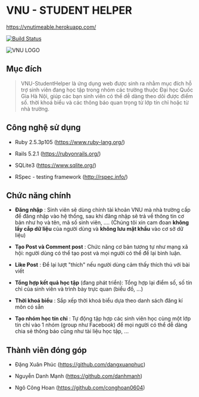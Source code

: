 # VNU - STUDENT HELPER

https://vnutimeable.herokuapp.com/

[![Build Status](https://travis-ci.org/danhmanh/se02-vnu-student.svg?branch=master)](https://travis-ci.org/danhmanh/se02-vnu-student)

![VNU LOGO](http://vacd.vn/upload/7980/20131010/Logo_vnu.PNG)

## Mục đích

> VNU-StudentHelper là ứng dụng web được sinh ra nhằm mục đích hỗ trợ sinh viên đang học tập trong nhóm các trường thuộc Đại học Quốc Gia Hà Nội, giúp các bạn sinh viên có thể dễ dàng theo dõi được điểm số. thời khoá biểu và các thông báo quan trọng từ lớp tín chỉ hoặc từ nhà trường.

## Công nghệ sử dụng

* Ruby 2.5.3p105 (https://www.ruby-lang.org/)

* Rails 5.2.1 (https://rubyonrails.org/)

* SQLite3 (https://www.sqlite.org/)

* RSpec - testing framework (http://rspec.info/)

## Chức năng chính

* __Đăng nhập__ : Sinh viên sẽ dùng chính tài khoản VNU mà nhà trường cấp để
đăng nhập vào hệ thống, sau khi đăng nhập sẽ trả về thông tin cơ bản như họ và tên,
mã số sinh viên, .... (Chúng tôi xin cam đoan __không lấy cắp dữ liệu__ của người dùng
và __không lưu mật khẩu__ vào cơ sở dữ liệu)

* __Tạo Post và Comment post__ : Chức năng cơ bản tương tự như mạng xã hội: người dùng
có thể tạo post và mọi người có thể để lại bình luận.

* __Like Post__ : Để lại lượt "thích" nếu người dùng cảm thấy thích thú với bài viết

* __Tổng hợp kết quả học tập__ (đang phát triển): Tổng hợp lại điểm số, số tín chỉ
của sinh viên và trình bày trực quan (biểu đồ, ...)

* __Thời khoá biểu__ : Sắp xếp thời khoá biểu dựa theo danh sách
đăng kí môn có sẵn

* __Tạo nhóm học tín chỉ__ : Tự động tập hợp các sinh viên học cùng
một lớp tín chỉ vào 1 nhóm (group như Facebook) để mọi người có thể dễ dàng chia sẻ
thông báo cũng như tài liệu học tập, ...

## Thành viên đóng góp

* Đặng Xuân Phúc (https://github.com/dangxuanphuc)

* Nguyễn Danh Mạnh (https://github.com/danhmanh)

* Ngô Công Hoan (https://github.com/conghoan0604)
